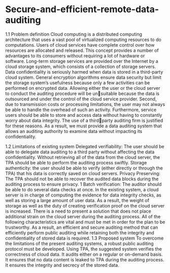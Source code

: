 # Secure-and-efficient-remote-data-auditing
1.1 Problem definition
Cloud computing is a distributed computing architecture that uses a vast pool of virtualized computing resources to do computations. Users of cloud services have complete control over how resources are allocated and released. This concept provides a number of advantages to its consumers without requiring a lot of hardware or software.
Long-term storage services are provided over the Internet by a cloud storage system, which consists of a collection of storage servers. Data confidentiality is seriously harmed when data
is stored in a third-party cloud system.
General encryption algorithms ensure data security but limit the storage system’s usefulness because only a few activities can be performed on encrypted data.
Allowing either the user or the cloud server to conduct the auditing procedure will be unsuitable because the data is outsourced and under the control of the cloud service provider.
Second, due to transmission costs or processing limitations, the user may not always be able to handle the overhead of such an activity. Furthermore, service users should be able to store
and access data without having to constantly worry about data integrity. The use of a thirdparty auditing firm is justified for these reasons. As a result, we must provide a data auditing
system that allows an auditing authority to examine data without impacting its confidentiality.

1.2 Limitations of existing system
Delegated verifiability: The user should be able to delegate data auditing to a third party
without affecting the data confidentiality. Without retrieving all of the data from the cloud
server, the TPA should be able to perform the auditing process swiftly.
Storage authenticity: the user should be able to verify (either directly or through the TPA) that
his data is correctly saved on cloud servers.
Privacy Preserving: The TPA should not be able to recover the audited data blocks during the
auditing process to ensure privacy.
1
Batch verification: The auditor should be able to do several data checks at once.
In the existing system, a cloud server is in charge of computing the evidence for data integrity
checks, as well as storing a large amount of user data. As a result, the weight of storage as
well as the duty of creating verification proof on the cloud server is increased. There is a
need to present a solution that does not place additional strain on the cloud server during the
auditing process. All of the following characteristics are vital and must be met in order for the
plan to be trustworthy. As a result, an efficient and secure auditing method that can efficiently
perform public auditing while retaining both the integrity and confidentiality of stored data is
required.
1.3 Proposed system
To overcome the limitations of the present auditing systems, a robust public auditing protocol
must be developed. Using TPA, the suggested system verifies the correctness of cloud data. It
audits either on a regular or on-demand basis. It ensures that no data content is leaked to TPA
during the auditing process. It ensures the integrity and secrecy of the stored data.
